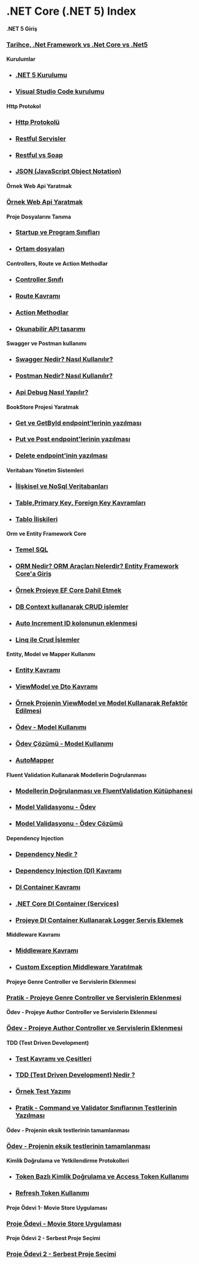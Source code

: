 # .NET Core (.NET 5) Index

#### .NET 5 Giriş ####

### [Tarihçe, .Net Framework vs .Net Core vs .Net5](1-net5-giris/)

#### Kurulumlar ####


- ### [.NET 5 Kurulumu](1-net-5-kurulumu/)
- ### [Visual Studio Code kurulumu](2-vscode-kurulumu/)

#### Http Protokol ####


- ### [Http Protokolü](1-http-ptotokolu)
- ### [Restful Servisler](2-restful-servisler/)
- ### [Restful vs Soap](3-restful-vs-soap/)
- ### [JSON (JavaScript Object Notation)](4-json/)

#### Örnek Web Api Yaratmak ####

### [Örnek Web Api Yaratmak](4-ornek-webapi-yaratmak/)

#### Proje Dosyalarını Tanıma ####


- ### [Startup ve Program Sınıfları](1-startup/)
- ### [Ortam dosyaları](2-ortam-dosyalari/)

#### Controllers, Route ve Action Methodlar ####


- ### [Controller Sınıfı](1-controller-nedir/)
- ### [Route Kavramı](2-route/)
- ### [Action Methodlar](3-action-metotlar/)
- ### [Okunabilir API tasarımı](4-okunabilir-api-tasarimi/)


#### Swagger ve Postman kullanımı ####

- ### [Swagger Nedir? Nasıl Kullanılır?](1-swagger-ui-nedir-nasıl-kullanılır/)
- ### [Postman Nedir? Nasıl Kullanılır?](2-postman-nedir-nasıl-kullanılır/)
- ### [Api Debug Nasıl Yapılır?](3-api-debug/)

#### BookStore Projesi Yaratmak ####

- ### [Get ve GetById endpoint'lerinin yazılması](1-get-endpoint)
- ### [Put ve Post endpoint'lerinin yazılması](2-put-ve-post-endpoint)
- ### [Delete endpoint'inin yazılması](3-delete-endpoint)

#### Veritabanı Yönetim Sistemleri ####


- ### [İlişkisel ve NoSql Veritabanları](1-iliskisel-nosql-veritabanlari/)
- ### [Table,Primary Key, Foreign Key Kavramları](2-table-pk-fk-kavramlari/)
- ### [Tablo İlişkileri](3-tablo-iliskileri/)

#### Orm ve Entity Framework Core ####


- ### [Temel SQL](1-temel-sql/)
- ### [ORM Nedir? ORM Araçları Nelerdir? Entity Framework Core'a Giriş](2-orm-ve-ef-core/)
- ### [Örnek Projeye EF Core Dahil Etmek](3-projeye-efcore-eklemek/)
- ### [DB Context kullanarak CRUD işlemler](4-db-context-ile-crud-islemler/)
- ### [Auto Increment ID kolonunun eklenmesi](5-auto-increment-id-kolonu)
- ### [Linq ile Crud İşlemler](6-linq/)

#### Entity, Model ve Mapper Kullanımı ####

- ### [Entity Kavramı](1-entity-kavrami/)
- ### [ViewModel ve Dto Kavramı](2-viewmodel-ve-dto-kavrami/)
- ### [Örnek Projenin ViewModel ve Model Kullanarak Refaktör Edilmesi](3-model-refactor)
- ### [Ödev - Model Kullanımı](4-odev-model-kullanimi)
- ### [Ödev Çözümü - Model Kullanımı](5-odev-cozum-model-kullanımı)
- ### [AutoMapper](6-automapper/)

#### Fluent Validation Kullanarak Modellerin Doğrulanması ####
- ### [Modellerin Doğrulanması ve FluentValidation Kütüphanesi](1-model-validasyonu)
- ### [Model Validasyonu - Ödev](2-model-validasyonu-odev)
- ### [Model Validasyonu - Ödev Çözümü](3-model-validasyonu-odev-cozum)

#### Dependency Injection ####

- ### [Dependency Nedir ?](1-dependency-nedir/)
- ### [Dependency Injection (DI) Kavramı](2-dependency-injection-kavrami/)
- ### [DI Container Kavramı](3-di-container/)
- ### [.NET Core DI Container (Services)](4-net-core-di-container/)
- ### [Projeye DI Container Kullanarak Logger Servis Eklemek](5-di-container-ile-logger-service-eklemek)

#### Middleware Kavramı ####

- ### [Middleware Kavramı](1-middleware-nedir/)
- ### [Custom Exception Middleware Yaratılmak](2-projeye-mw-eklenmesi/)

#### Projeye Genre Controller ve Servislerin Eklenmesi ####
### [Pratik - Projeye Genre Controller ve Servislerin Eklenmesi](15-genre-controller-eklenmesi)

#### Ödev - Projeye Author Controller ve Servislerin Eklenmesi ####
### [Ödev - Projeye Author Controller ve Servislerin Eklenmesi](16-odev-author-controller-eklenmesi)

#### TDD (Test Driven Development) ####


- ### [Test Kavramı ve Çeşitleri](1-test-kavrami-cesitleri/)
- ### [TDD (Test Driven Development) Nedir ?](2-tdd-nedir/)
- ### [Örnek Test Yazımı](3-unit-test-yazmak/)
- ### [Pratik - Command ve Validator Sınıflarının Testlerinin Yazılması](4-command-ve-validator-testlerinin-yazılmasi)

#### Ödev - Projenin eksik testlerinin tamamlanması ####
### [Ödev - Projenin eksik testlerinin tamamlanması](17-odev-unit-tests/)

#### Kimlik Doğrulama ve Yetkilendirme Protokolleri ####


- ### [Token Bazlı Kimlik Doğrulama ve Access Token Kullanımı](1-token-bazlı-kimlik-dogrulama)
- ### [Refresh Token Kullanımı](2-refresh-token-kullanımı)


#### Proje Ödevi 1- Movie Store Uygulaması ####
### [Proje Ödevi - Movie Store Uygulaması](19-proje-1/)

#### Proje Ödevi 2 - Serbest Proje Seçimi ####
### [Proje Ödevi 2 - Serbest Proje Seçimi](20-proje-2/)

